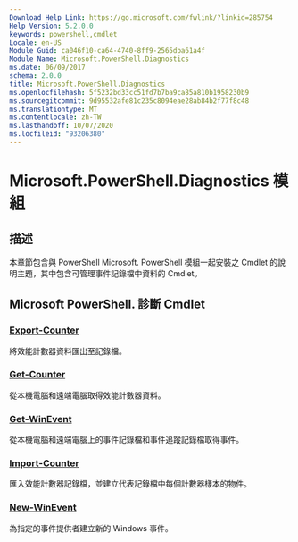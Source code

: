 ```yaml
---
Download Help Link: https://go.microsoft.com/fwlink/?linkid=285754
Help Version: 5.2.0.0
keywords: powershell,cmdlet
Locale: en-US
Module Guid: ca046f10-ca64-4740-8ff9-2565dba61a4f
Module Name: Microsoft.PowerShell.Diagnostics
ms.date: 06/09/2017
schema: 2.0.0
title: Microsoft.PowerShell.Diagnostics
ms.openlocfilehash: 5f5232bd33cc51fd7b7ba9ca85a810b1958230b9
ms.sourcegitcommit: 9d95532afe81c235c8094eae28ab84b2f77f8c48
ms.translationtype: MT
ms.contentlocale: zh-TW
ms.lasthandoff: 10/07/2020
ms.locfileid: "93206380"
---
```

# Microsoft.PowerShell.Diagnostics 模組

## 描述

本章節包含與 PowerShell Microsoft. PowerShell 模組一起安裝之 Cmdlet 的說明主題，其中包含可管理事件記錄檔中資料的 Cmdlet。

## Microsoft PowerShell. 診斷 Cmdlet

### [Export-Counter](Export-Counter.md)
將效能計數器資料匯出至記錄檔。

### [Get-Counter](Get-Counter.md)
從本機電腦和遠端電腦取得效能計數器資料。

### [Get-WinEvent](Get-WinEvent.md)
從本機電腦和遠端電腦上的事件記錄檔和事件追蹤記錄檔取得事件。

### [Import-Counter](Import-Counter.md)
匯入效能計數器記錄檔，並建立代表記錄檔中每個計數器樣本的物件。

### [New-WinEvent](New-WinEvent.md)
為指定的事件提供者建立新的 Windows 事件。


